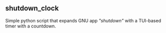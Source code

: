 ## shutdown_clock

Simple python script that expands GNU app *"shutdown"* with a TUI-based timer with a countdown.